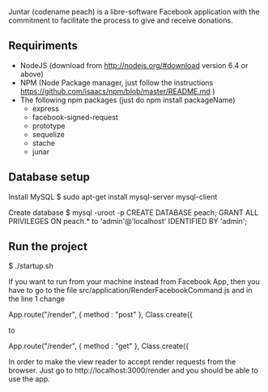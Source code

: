 Juntar (codename peach) is a libre-software Facebook application with the
commitment to facilitate the process to give and receive donations.

Requiriments
------------
- NodeJS (download from http://nodejs.org/#download version 6.4 or above)
- NPM (Node Package manager, just follow the instructions https://github.com/isaacs/npm/blob/master/README.md )
- The following npm packages (just do npm install packageName)
	- express
	- facebook-signed-request
	- prototype
	- sequelize
	- stache
  - junar


Database setup
--------------

Install MySQL
  $ sudo apt-get install mysql-server mysql-client

Create database
  $ mysql -uroot -p
    CREATE DATABASE peach;
    GRANT ALL PRIVILEGES ON peach.* to 'admin'@'localhost' IDENTIFIED BY 'admin';

Run the project
---------------

  $ ./startup.sh

If you want to run from your machine instead from Facebook App, then you have to go to the file
src/application/RenderFacebookCommand.js and in the line 1 change

  App.route("/render", { method : "post" }, Class.create({
  
to

  App.route("/render", { method : "get" }, Class.create({


In order to make the view reader to accept render requests from the browser.
Just go to http://localhost:3000/render and you should be able to use the app.
